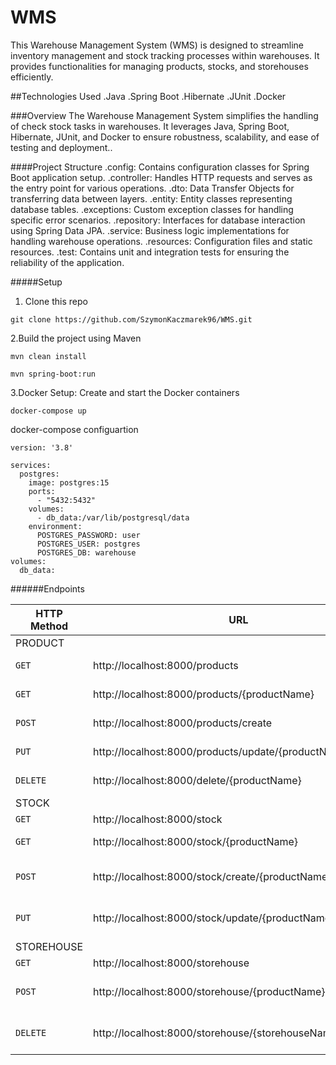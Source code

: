 # WMS

This Warehouse Management System (WMS) is designed to streamline inventory management and stock tracking processes within warehouses. 
It provides functionalities for managing products, stocks, and storehouses efficiently.

##Technologies Used
.Java
.Spring Boot
.Hibernate
.JUnit
.Docker

###Overview
The Warehouse Management System simplifies the handling of check stock tasks in warehouses.
It leverages Java, Spring Boot, Hibernate, JUnit, and Docker to ensure robustness, scalability, and ease of testing and deployment..

####Project Structure
.config: Contains configuration classes for Spring Boot application setup.
.controller: Handles HTTP requests and serves as the entry point for various operations.
.dto: Data Transfer Objects for transferring data between layers.
.entity: Entity classes representing database tables.
.exceptions: Custom exception classes for handling specific error scenarios.
.repository: Interfaces for database interaction using Spring Data JPA.
.service: Business logic implementations for handling warehouse operations.
.resources: Configuration files and static resources.
.test: Contains unit and integration tests for ensuring the reliability of the application.

#####Setup

1. Clone this repo
```
git clone https://github.com/SzymonKaczmarek96/WMS.git
```
2.Build the project using Maven
```
mvn clean install
```
```
mvn spring-boot:run
```

3.Docker Setup:
Create and start the Docker containers
```
docker-compose up
```
docker-compose configuartion
```
version: '3.8'

services:
  postgres:
    image: postgres:15
    ports:
      - "5432:5432"
    volumes:
      - db_data:/var/lib/postgresql/data
    environment:
      POSTGRES_PASSWORD: user
      POSTGRES_USER: postgres
      POSTGRES_DB: warehouse
volumes:
  db_data:
```
######Endpoints

|HTTP Method|URL|Description|
|---|---|---|
|PRODUCT|
|`GET`|http://localhost:8000/products | Get list of products |
|`GET`|http://localhost:8000/products/{productName}| Get Product by product name |
|`POST`|http://localhost:8000/products/create | Create product by request body |
|`PUT`|http://localhost:8000/products/update/{productName} | Update product by request body |
|`DELETE`|http://localhost:8000/delete/{productName} | Delete product by productName |
|STOCK|
|`GET`|http://localhost:8000/stock | Get list of stocks |
|`GET`|http://localhost:8000/stock/{productName}| Get Stock by product name |
|`POST`|http://localhost:8000/stock/create/{productName}/{quantity} | Create stock by productName and quantity |
|`PUT`|http://localhost:8000/stock/update/{productName}/{quantity} | Update stock by productName and quantity |
|STOREHOUSE|
|`GET`|http://localhost:8000/storehouse | Get list of stocks |
|`POST`|http://localhost:8000/storehouse/{productName}| Create storehouse by request body |
|`DELETE`|http://localhost:8000/storehouse/{storehouseName} | Delete storehous by storehouseName |


